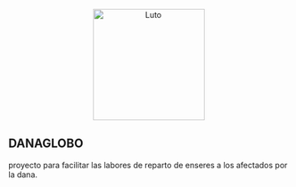 <p align="center"><a href="https://laravel.com" target="_blank"><img height="200" width="auto"" src="https://cdn.pixabay.com/photo/2013/07/12/14/46/ribbon-148762_1280.png" width="400" alt="Luto"></a></p>


## DANAGLOBO

proyecto para facilitar las labores de reparto de enseres a los afectados por la dana.
